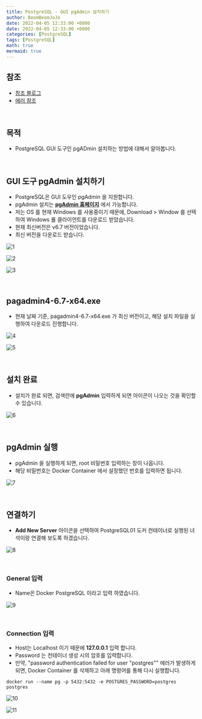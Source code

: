 ```yaml
---
title: PostgreSQL - GUI pgAdmin 설치하기
author: BeomBeomJoJo
date: 2022-04-05 12:33:00 +0800
date: 2022-04-05 12:33:00 +0800
categories: [PostgreSQL]
tags: [PostgreSQL]
math: true
mermaid: true
---
```


## **참조**
* [참조 블로그](https://xeppetto.github.io/%EC%86%8C%ED%94%84%ED%8A%B8%EC%9B%A8%EC%96%B4/WSL-and-Docker/15-Docker-PostGreSQL/)
* [에러 참조](https://github.com/sameersbn/docker-postgresql/issues/112)

<br/>

## **목적**
* PostgreSQL GUI 도구인 pgADmin 설치하는 방법에 대해서 알아봅니다.

<br/>

## **GUI 도구 pgAdmin 설치하기**
* PostgreSQL은 GUI 도우인 pgAdmin 을 지원합니다.
* pgAdmin 설치는 **[pgAdmin 홈페이지](https://www.pgadmin.org/)**  에서 가능합니다.
* 저는 OS 를 현재 Windows 를 사용중이기 때문에, Download > Window 를 선택하여 Windows 룔 클라이언트를 다운로드 받았습니다.
* 현재 최신버전은 v6.7 버전이었습니다.
* 최신 버전을 다운로드 받습니다.

![1](https://user-images.githubusercontent.com/22911504/161745062-d81d866b-0606-4474-adec-0d4444884b34.png)

![2](https://user-images.githubusercontent.com/22911504/161745068-64f3d0ea-f2fc-45b1-8744-1e88cd039994.png)

![3](https://user-images.githubusercontent.com/22911504/161745070-3acf0191-7881-4d7b-9476-9c8e276f6b88.png)

<br/>

## **pagadmin4-6.7-x64.exe**
* 현재 날짜 기준, pagadmin4-6.7-x64.exe 가 최신 버전이고, 해당 설치 파일을 실행하여 다운로드 진행합니다.

![4](https://user-images.githubusercontent.com/22911504/161745072-0b449b76-f6e4-4a5f-95f4-6211eb0e7152.png)

![5](https://user-images.githubusercontent.com/22911504/161745074-dc37e398-7775-4828-a2c3-31b11b13c21c.png)

<br/>

## **설치 완료**
* 설치가 완료 되면, 검색란에 **pgAdmin** 입력하게 되면 아이콘이 나오는 것을 확인할 수 있습니다.

![6](https://user-images.githubusercontent.com/22911504/161745075-64a552c1-ac87-4658-bffd-78ddbd921930.png)

<br/>

## **pgAdmin 실행**
* pgAdmin 을 실행하게 되면, root 비밀번호 입력하는 창이 나옵니다.
* 해당 비밀번호는 Docker Container 에서 설정했던 번호를 입력하면 됩니다.

![7](https://user-images.githubusercontent.com/22911504/161745077-1892ec9e-18c1-498d-8e43-7b5ef47e77cc.png)

<br/>

## **연결하기**
* **Add New Server** 아이콘을 선택하여 PostgreSQL01 도커 컨테이너로 실행된 녀석이랑 연결해 보도록 하겠습니다.

![8](https://user-images.githubusercontent.com/22911504/161745079-b46733b5-ec82-4cbb-9558-c574df4c880c.png)

<br/>

### **General 입력**
* Name은 Docker PostgreSQL 이라고 입력 하였습니다.

![9](https://user-images.githubusercontent.com/22911504/161745081-cb52d09d-a45c-4beb-bcd9-021e3372187c.png)

<br/>

### **Connection 입력**
* Host는 Localhost 이기 때문에 **127.0.0.1** 입력 합니다.
* Password 는 컨테이너 생성 시의 암호를 입력합니다.
* 만약, "password authentication failed for user "postgres"" 에러가 발생하게 되면, Docker Container 를 삭제하고 아래 명령어를 통해 다시 실행합니다.

```console
docker run --name pg -p 5432:5432 -e POSTGRES_PASSWORD=postgres postgres
```

![10](https://user-images.githubusercontent.com/22911504/161745084-9e4458de-99ba-4165-a998-72662f6300d7.png)

![11](https://user-images.githubusercontent.com/22911504/161745090-df97cef8-79a2-4937-a8fe-43abe2fd6409.png)
